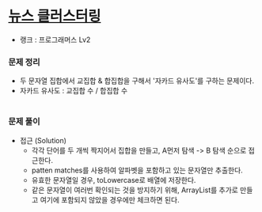 # [뉴스 클러스터링](https://programmers.co.kr/learn/courses/30/lessons/17677)
- 랭크 : 프로그래머스 Lv2  

### 문제 정리
- 두 문자열 집합에서 교집합 & 합집합을 구해서 '자카드 유사도'를 구하는 문제이다.
- 자카드 유사도 : 교집합 수 / 합집합 수 
   <br><br>

### 문제 풀이
- 접근 (Solution)
   - 각각 단어를 두 개씩 짝지어서 집합을 만들고, A먼저 탐색 -> B 탐색 순으로 접근한다.
   - patten matches를 사용하여 알파벳을 포함하고 있는 문자열만 추출한다.
   - 유효한 문자열일 경우, toLowercase로 배열에 저장한다.
   - 같은 문자열이 여러번 확인되는 것을 방지하기 위해, ArrayList를 추가로 만들고 여기에 포함되지 않았을 경우에만 체크하면 된다.
    


